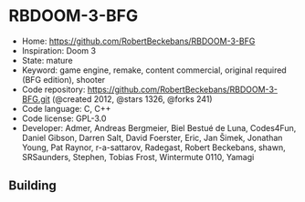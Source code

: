 # RBDOOM-3-BFG

- Home: https://github.com/RobertBeckebans/RBDOOM-3-BFG
- Inspiration: Doom 3
- State: mature
- Keyword: game engine, remake, content commercial, original required (BFG edition), shooter
- Code repository: https://github.com/RobertBeckebans/RBDOOM-3-BFG.git (@created 2012, @stars 1326, @forks 241)
- Code language: C, C++
- Code license: GPL-3.0
- Developer: Admer, Andreas Bergmeier, Biel Bestué de Luna, Codes4Fun, Daniel Gibson, Darren Salt, David Foerster, Eric, Jan Šimek, Jonathan Young, Pat Raynor, r-a-sattarov, Radegast, Robert Beckebans, shawn, SRSaunders, Stephen, Tobias Frost, Wintermute 0110, Yamagi

## Building

